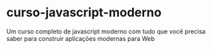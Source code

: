 # curso-javascript-moderno
Um curso completo de javascript moderno com tudo que você precisa saber para construir aplicações modernas para Web
